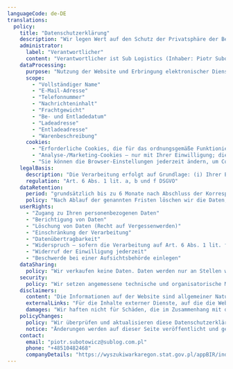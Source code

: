 ```yaml
---
languageCode: de-DE
translations:
  policy:
    title: "Datenschutzerklärung"
    description: "Wir legen Wert auf den Schutz der Privatsphäre der Besucher der Website von Sub Logistics. Nachfolgend finden Sie die Grundsätze der Verarbeitung personenbezogener Daten bei der Nutzung unserer Website (einschließlich Kontakt- und Angebotsformular) sowie grundlegende Informationen zu Cookies. Wir verkaufen keine Daten und speichern sie nur so lange, wie es erforderlich ist oder gesetzlich vorgeschrieben."
    administrator:
      label: "Verantwortlicher"
      content: "Verantwortlicher ist Sub Logistics (Inhaber: Piotr Subotowicz), ul. Marynarki Polskiej 136A/47, 80‑865 Gdańsk, Polen. Kontakt: piotr.subotowicz@sublog.com.pl, Tel. +48 510 482 468."
    dataProcessing:
      purpose: "Nutzung der Website und Erbringung elektronischer Dienste (einschließlich Kontaktformular und Angebotsformular)"
      scope:
        - "Vollständiger Name"
        - "E-Mail-Adresse"
        - "Telefonnummer"
        - "Nachrichteninhalt"
        - "Frachtgewicht"
        - "Be- und Entladedatum"
        - "Ladeadresse"
        - "Entladeadresse"
        - "Warenbeschreibung"
      cookies:
        - "Erforderliche Cookies, die für das ordnungsgemäße Funktionieren der Website notwendig sind (keine Einwilligung erforderlich)"
        - "Analyse-/Marketing-Cookies – nur mit Ihrer Einwilligung; dienen Statistikzwecken, Serviceverbesserung und Inhaltsanpassung"
        - "Sie können die Browser-Einstellungen jederzeit ändern, um Cookies zu beschränken; einige Funktionen der Website funktionieren dann möglicherweise nicht ordnungsgemäß"
    legalBasis:
      description: "Die Verarbeitung erfolgt auf Grundlage: (i) Ihrer Einwilligung – z. B. für das Kontaktformular und nicht erforderliche Cookies; (ii) der Erforderlichkeit zur Durchführung vorvertraglicher Maßnahmen auf Ihre Anfrage – z. B. zur Angebotserstellung; (iii) unserer berechtigten Interessen – insbesondere zur Geltendmachung, Ausübung oder Verteidigung von Rechtsansprüchen sowie zur Gewährleistung der Sicherheit der Website."
      regulation: "Art. 6 Abs. 1 lit. a, b und f DSGVO"
    dataRetention:
      period: "grundsätzlich bis zu 6 Monate nach Abschluss der Korrespondenz bzw. Erteilung der Antwort; für Daten, die aufgrund gesetzlicher Anforderungen verarbeitet werden – für den dort vorgesehenen Zeitraum"
      policy: "Nach Ablauf der genannten Fristen löschen wir die Daten, es sei denn, eine längere Speicherung ist zur Geltendmachung, Ausübung oder Verteidigung von Rechtsansprüchen erforderlich – dann bis zum Ablauf der entsprechenden Verjährungsfristen. Ein Widerruf der Einwilligung führt zur umgehenden Löschung, sofern keine andere Rechtsgrundlage eingreift. Fehlen spezielle gesetzliche oder vertragliche Vorgaben, löschen wir Daten spätestens 10 Jahre nach dem letzten Kontakt."
    userRights:
      - "Zugang zu Ihren personenbezogenen Daten"
      - "Berichtigung von Daten"
      - "Löschung von Daten (Recht auf Vergessenwerden)"
      - "Einschränkung der Verarbeitung"
      - "Datenübertragbarkeit"
      - "Widerspruch – sofern die Verarbeitung auf Art. 6 Abs. 1 lit. f DSGVO beruht"
      - "Widerruf der Einwilligung jederzeit"
      - "Beschwerde bei einer Aufsichtsbehörde einlegen"
    dataSharing:
      policy: "Wir verkaufen keine Daten. Daten werden nur an Stellen weitergegeben, die für die Erbringung unserer Leistungen erforderlich sind (z. B. IT-/Hosting-/E-Mail-Anbieter, Versicherer, Frachtführer, Kurier-/Postbetreiber, Rechts-/Steuer-/IT‑Berater) auf Grundlage von Auftragsverarbeitungsverträgen und nur im notwendigen Umfang. Grundsätzlich übermitteln wir keine Daten außerhalb des EWR; Ausnahmen können sich aus der Auftragsausführung ergeben (z. B. Zollabfertigung außerhalb der EU). Nach Maßgabe des Gesetzes können Daten an zuständige öffentliche Stellen offengelegt werden."
    security:
      policy: "Wir setzen angemessene technische und organisatorische Maßnahmen ein, um Daten und die Website vor unbefugtem Zugriff und Missbrauch zu schützen; dennoch können wir keine vollständige Sicherheit oder ununterbrochenen Zugang garantieren."
    disclaimers:
      content: "Die Informationen auf der Website sind allgemeiner Natur und dienen Informationszwecken. Wir garantieren nicht die vollständige Aktualität, Richtigkeit oder Vollständigkeit."
      externalLinks: "Für die Inhalte externer Dienste, auf die die Website verlinkt, übernehmen wir keine Verantwortung."
      damages: "Wir haften nicht für Schäden, die im Zusammenhang mit der Nutzung der Website entstehen."
    policyChanges:
      policy: "Wir überprüfen und aktualisieren diese Datenschutzerklärung regelmäßig – bei Gesetzesänderungen, behördlichen Leitlinien, eingesetzten Technologien oder Änderungen der Verarbeitungsmethoden/-zwecke."
      notice: "Änderungen werden auf dieser Seite veröffentlicht und gelten ab dem Veröffentlichungsdatum."
    contact:
      email: "piotr.subotowicz@sublog.com.pl"
      phone: "+48510482468"
      companyDetails: "https://wyszukiwarkaregon.stat.gov.pl/appBIR/index.aspx"
---
```

